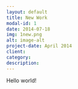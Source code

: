 ```yaml
---
layout: default
title: New Work
modal-id: 1
date: 2014-07-18
img: 1new.png
alt: image-alt
project-date: April 2014
client: 
category: 
description: 
---
```

Hello world!

